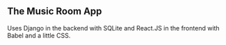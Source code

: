 ## The Music Room App
Uses Django in the backend with SQLite and React.JS in the frontend with Babel and a little CSS.  
